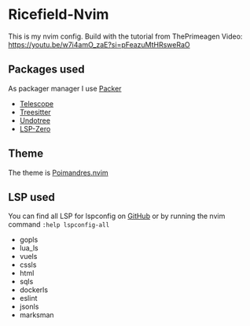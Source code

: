 # Ricefield-Nvim

This is my nvim config. Build with the tutorial from ThePrimeagen Video:
https://youtu.be/w7i4amO_zaE?si=pFeazuMtHRsweRaO


## Packages used
As packager manager I use [Packer](https://github.com/wbthomason/packer.nvim)

- [Telescope](https://github.com/nvim-telescope/telescope.nvim)
- [Treesitter](https://github.com/nvim-treesitter/nvim-treesitter)
- [Undotree](https://github.com/mbbill/undotree)
- [LSP-Zero](https://github.com/VonHeikemen/lsp-zero.nvim)


## Theme
The theme is [Poimandres.nvim](https://github.com/olivercederborg/poimandres.nvim)


## LSP used
You can find all LSP for lspconfig on [GitHub](https://github.com/neovim/nvim-lspconfig/blob/master/doc/server_configurations.md) or by running the nvim command ``:help lspconfig-all``

- gopls
- lua_ls
- vuels
- cssls
- html
- sqls
- dockerls
- eslint
- jsonls
- marksman
